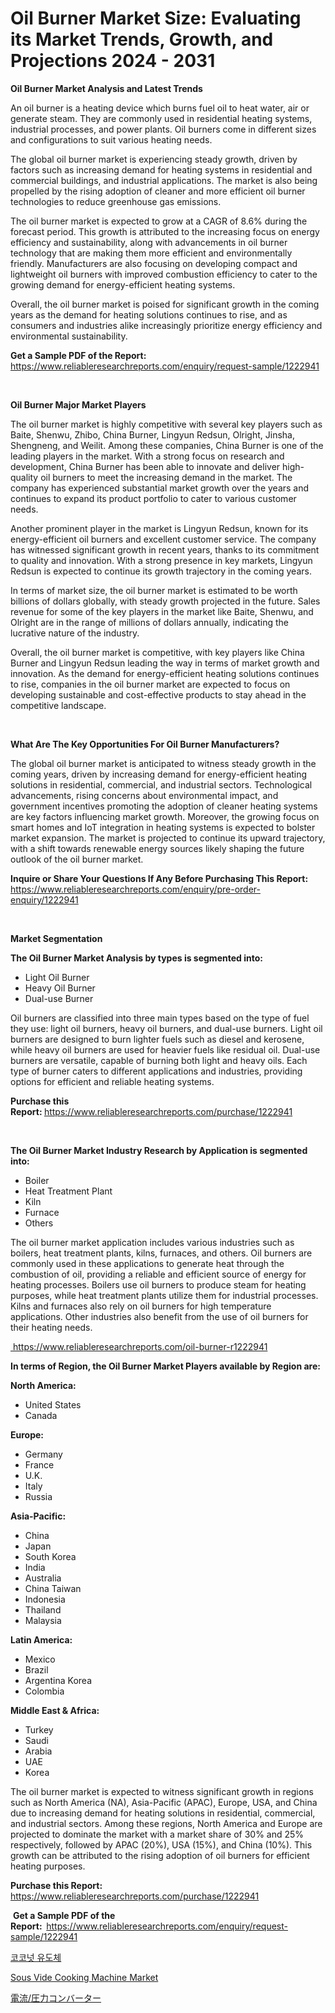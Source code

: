 <p><h1>Oil Burner Market Size: Evaluating its Market Trends, Growth, and Projections 2024 - 2031</h1></p><p><strong>Oil Burner Market Analysis and Latest Trends</strong></p>
<p><p>An oil burner is a heating device which burns fuel oil to heat water, air or generate steam. They are commonly used in residential heating systems, industrial processes, and power plants. Oil burners come in different sizes and configurations to suit various heating needs.</p><p>The global oil burner market is experiencing steady growth, driven by factors such as increasing demand for heating systems in residential and commercial buildings, and industrial applications. The market is also being propelled by the rising adoption of cleaner and more efficient oil burner technologies to reduce greenhouse gas emissions.</p><p>The oil burner market is expected to grow at a CAGR of 8.6% during the forecast period. This growth is attributed to the increasing focus on energy efficiency and sustainability, along with advancements in oil burner technology that are making them more efficient and environmentally friendly. Manufacturers are also focusing on developing compact and lightweight oil burners with improved combustion efficiency to cater to the growing demand for energy-efficient heating systems.</p><p>Overall, the oil burner market is poised for significant growth in the coming years as the demand for heating solutions continues to rise, and as consumers and industries alike increasingly prioritize energy efficiency and environmental sustainability.</p></p>
<p><strong>Get a Sample PDF of the Report:&nbsp;</strong> <a href="https://www.reliableresearchreports.com/enquiry/request-sample/1222941">https://www.reliableresearchreports.com/enquiry/request-sample/1222941</a></p>
<p>&nbsp;</p>
<p><strong>Oil Burner Major Market Players</strong></p>
<p><p>The oil burner market is highly competitive with several key players such as Baite, Shenwu, Zhibo, China Burner, Lingyun Redsun, Olright, Jinsha, Shengneng, and Weilit. Among these companies, China Burner is one of the leading players in the market. With a strong focus on research and development, China Burner has been able to innovate and deliver high-quality oil burners to meet the increasing demand in the market. The company has experienced substantial market growth over the years and continues to expand its product portfolio to cater to various customer needs.</p><p>Another prominent player in the market is Lingyun Redsun, known for its energy-efficient oil burners and excellent customer service. The company has witnessed significant growth in recent years, thanks to its commitment to quality and innovation. With a strong presence in key markets, Lingyun Redsun is expected to continue its growth trajectory in the coming years.</p><p>In terms of market size, the oil burner market is estimated to be worth billions of dollars globally, with steady growth projected in the future. Sales revenue for some of the key players in the market like Baite, Shenwu, and Olright are in the range of millions of dollars annually, indicating the lucrative nature of the industry.</p><p>Overall, the oil burner market is competitive, with key players like China Burner and Lingyun Redsun leading the way in terms of market growth and innovation. As the demand for energy-efficient heating solutions continues to rise, companies in the oil burner market are expected to focus on developing sustainable and cost-effective products to stay ahead in the competitive landscape.</p></p>
<p>&nbsp;</p>
<p><strong>What Are The Key Opportunities For Oil Burner Manufacturers?</strong></p>
<p><p>The global oil burner market is anticipated to witness steady growth in the coming years, driven by increasing demand for energy-efficient heating solutions in residential, commercial, and industrial sectors. Technological advancements, rising concerns about environmental impact, and government incentives promoting the adoption of cleaner heating systems are key factors influencing market growth. Moreover, the growing focus on smart homes and IoT integration in heating systems is expected to bolster market expansion. The market is projected to continue its upward trajectory, with a shift towards renewable energy sources likely shaping the future outlook of the oil burner market.</p></p>
<p><strong>Inquire or Share Your Questions If Any Before Purchasing This Report:</strong> <a href="https://www.reliableresearchreports.com/enquiry/pre-order-enquiry/1222941">https://www.reliableresearchreports.com/enquiry/pre-order-enquiry/1222941</a></p>
<p>&nbsp;</p>
<p><strong>Market Segmentation</strong></p>
<p><strong>The Oil Burner Market Analysis by types is segmented into:</strong></p>
<p><ul><li>Light Oil Burner</li><li>Heavy Oil Burner</li><li>Dual-use Burner</li></ul></p>
<p><p>Oil burners are classified into three main types based on the type of fuel they use: light oil burners, heavy oil burners, and dual-use burners. Light oil burners are designed to burn lighter fuels such as diesel and kerosene, while heavy oil burners are used for heavier fuels like residual oil. Dual-use burners are versatile, capable of burning both light and heavy oils. Each type of burner caters to different applications and industries, providing options for efficient and reliable heating systems.</p></p>
<p><strong>Purchase this Report:&nbsp;</strong><a href="https://www.reliableresearchreports.com/purchase/1222941">https://www.reliableresearchreports.com/purchase/1222941</a></p>
<p>&nbsp;</p>
<p><strong>The Oil Burner Market Industry Research by Application is segmented into:</strong></p>
<p><ul><li>Boiler</li><li>Heat Treatment Plant</li><li>Kiln</li><li>Furnace</li><li>Others</li></ul></p>
<p><p>The oil burner market application includes various industries such as boilers, heat treatment plants, kilns, furnaces, and others. Oil burners are commonly used in these applications to generate heat through the combustion of oil, providing a reliable and efficient source of energy for heating processes. Boilers use oil burners to produce steam for heating purposes, while heat treatment plants utilize them for industrial processes. Kilns and furnaces also rely on oil burners for high temperature applications. Other industries also benefit from the use of oil burners for their heating needs.</p></p>
<p><a href="https://www.reliableresearchreports.com/oil-burner-r1222941">&nbsp;https://www.reliableresearchreports.com/oil-burner-r1222941</a></p>
<p><strong>In terms of Region, the Oil Burner Market Players available by Region are:</strong></p>
<p>
    <p> <strong> North America: </strong>
        <ul>
            <li>United States</li>
            <li>Canada</li>
        </ul>
        </p> 
    <p> <strong> Europe: </strong>
        <ul>
            <li>Germany</li>
            <li>France</li>
            <li>U.K.</li>
            <li>Italy</li>
            <li>Russia</li>
        </ul>
        </p> 
    <p> <strong> Asia-Pacific: </strong>
        <ul>
            <li>China</li>
            <li>Japan</li>
            <li>South Korea</li>
            <li>India</li>
            <li>Australia</li>
            <li>China Taiwan</li>
            <li>Indonesia</li>
            <li>Thailand</li>
            <li>Malaysia</li>
        </ul>
        </p> 
    <p> <strong> Latin America: </strong>
        <ul>
            <li>Mexico</li>
            <li>Brazil</li>
            <li>Argentina Korea</li>
            <li>Colombia</li>
        </ul>
        </p> 
    <p> <strong> Middle East & Africa: </strong>
        <ul>
            <li>Turkey</li>
            <li>Saudi</li>
            <li>Arabia</li>
            <li>UAE</li>
            <li>Korea</li>
        </ul>
    </p>
    </p>
<p><p>The oil burner market is expected to witness significant growth in regions such as North America (NA), Asia-Pacific (APAC), Europe, USA, and China due to increasing demand for heating solutions in residential, commercial, and industrial sectors. Among these regions, North America and Europe are projected to dominate the market with a market share of 30% and 25% respectively, followed by APAC (20%), USA (15%), and China (10%). This growth can be attributed to the rising adoption of oil burners for efficient heating purposes.</p></p>
<p><strong>Purchase this Report: </strong><a href="https://www.reliableresearchreports.com/purchase/1222941">https://www.reliableresearchreports.com/purchase/1222941</a></p>
<p>&nbsp;<strong>Get a Sample PDF of the Report:&nbsp;&nbsp;</strong><a href="https://www.reliableresearchreports.com/enquiry/request-sample/1222941">https://www.reliableresearchreports.com/enquiry/request-sample/1222941</a></p>
<p><strong></strong></p>
<p><p><a href="https://github.com/idcefvhkdut6/Market-Research-Report-List-1/blob/main/197949525966.md">코코넛 유도체</a></p><p><a href="https://github.com/GroverBarry/Market-Research-Report-List-4/blob/main/sous-vide-cooking-machine-market.md">Sous Vide Cooking Machine Market</a></p><p><a href="https://github.com/ppmazlotr77499/Market-Research-Report-List-1/blob/main/557662828497.md">電流/圧力コンバーター</a></p></p>